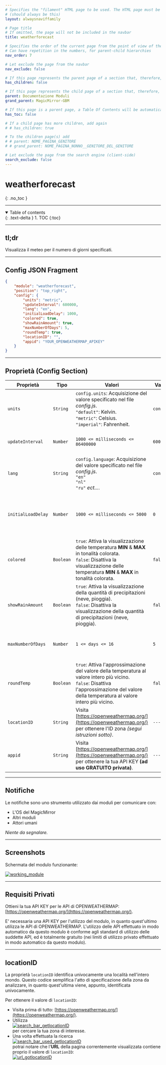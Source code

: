 ```yaml
---
# Specifies the "filament" HTML page to be used. The HTML page must be located in the "_layouts" folder.
# (should always be this)
layout: alwaysnaviffamily

# Page title
# If omitted, the page will not be included in the navbar
title: weatherforecast

# Specifies the order of the current page from the point of view of the navbar
# Can have repetition in the numbers, for parent-child hierarchies
nav_order: 7

# Let exclude the page from the navbar
nav_exclude: false

# If this page represents the parent page of a section that, therefore, has children, specify it in the following way
has_children: false

# If this page represents the child page of a section that, therefore, has ONE parent page, specify it in the following way
parent: Documentazione Moduli
grand_parent: MagicMirror-GBM

# If this page is a parent page, a Table Of Contents will be automatically generated containing all related child pages. Use the option below to disable this functionality.
has_toc: false

# If a child page has more children, add again
# # has_children: true

# To the children page(s) add
# # parent: NOME_PAGINA_GENITORE
# # grand_parent: NOME_PAGINA_NONNO__GENITORE_DEL_GENITORE

# Let exclude the page from the search engine (client-side)
search_exclude: false
---
```


# weatherforecast
{: .no_toc }

---

<!-- Table of contents -->
<details open markdown="block">
  <summary>
    Table of contents
  </summary>
  {: .text-delta }
1. TOC
{:toc}
</details>

---

## tl;dr

Visualizza il meteo per il numero di giorni specificati.

---

## Config JSON Fragment

```json
{
    "module": "weatherforecast",
    "position": "top_right",
    "config": {
        "units": "metric",
        "updateInterval": 600000,
        "lang": "en",
        "initialLoadDelay": 1000,
        "colored": true,
        "showRainAmount": true,
        "maxNumberOfDays": 5,
        "roundTemp": true,
        "locationID": "",
        "appid": "YOUR_OPENWEATHERMAP_APIKEY"
    }
}
```

---

## Proprietà (Config Section)

| Proprietà          | Tipo      | Valori                                                                                                                                                                                           | Valore Default    | Inderogabilità | Descrizione                                                                                                  |
| ------------------ | --------- | ------------------------------------------------------------------------------------------------------------------------------------------------------------------------------------------------ | ----------------- | -------------- | ------------------------------------------------------------------------------------------------------------ |
| `units`            | `String`  | `config.units`: Acquisizione del valore specificato nel file _config.js_. <br> `"default"`: Kelvin. <br> `"metric"`: Celsius. <br> `"imperial"`: Fahrenheit.                                     | `config.units`    | `OPTIONAL`     | Unità di misura per i gradi.                                                                                 |
| `updateInterval`   | `Number`  | `1000 <= milliseconds <= 86400000`                                                                                                                                                               | `600000`          | `OPTIONAL`     | Frequenza di aggiornamento / richiesta contenuti aggiornati.                                                 |
| `lang`             | `String`  | `config.language`: Acquisizione del valore specificato nel file _config.js_. <br> `"en"` <br> `"nl"` <br> `"ru"` _ect..._.                                                                       | `config.language` | `OPTIONAL`     | Lingua per la visualizzazione del nome dei giorni della settimana.                                           |
| `initialLoadDelay` | `Number`  | `1000 <= milliseconds <= 5000`                                                                                                                                                                   | `0`               | `OPTIONAL`     | Delay di sicurezza prima di avviare il caricamento di questo modulo durante la fase di boot del MagicMirror. |
| `colored`          | `Boolean` | `true`: Attiva la visualizzazione delle temperatura __MIN__ & __MAX__ in tonalità colorata. <br> `false`: Disattiva la visualizzazione delle temperatura __MIN__ & __MAX__ in tonalità colorata. | `false`           | `OPTIONAL`     | Attiva la visualizzazione delle temperatura __MIN__ & __MAX__ in tonalità colorata.                          |
| `showRainAmount`   | `Boolean` | `true`: Attiva la visualizzazione della quantità di precipitazioni (neve, pioggia). <br> `false`: Disattiva la visualizzazione della quantità di precipitazioni (neve, pioggia).                 | `false`           | `OPTIONAL`     | Attiva la visualizzazione della quantità di precipitazioni (neve, pioggia).                                  |
| `maxNumberOfDays`  | `Number`  | `1 <= days <= 16`                                                                                                                                                                                | `5`               | `OPTIONAL`     | Rappresenta il numero di giorni futuri di cui richiedere le informazioni meteo.                              |
| `roundTemp`        | `Boolean` | `true`: Attiva l'approssimazione del valore della temperatura al valore intero più vicino. <br> `false`: Disattiva l'approssimazione del valore della temperatura al valore intero più vicino.   | `false`           | `OPTIONAL`     | Attiva l'approssimazione del valore della temperatura al valore intero più vicino.                           |
| `locationID`       | `String`  | Visita [https://openweathermap.org/](https://openweathermap.org/) per ottenere l'ID zona _(segui istruzioni sotto)_.                                                                             | `---`             | `REQUIRED`     | ID rappresentante univocamente la zona da analizzare per le informazioni meteo.                              |
| `appid`            | `String`  | Visita [https://openweathermap.org/](https://openweathermap.org/) per ottenere la tua API KEY __(ad uso GRATUITO privata)__.                                                                     | `---`             | `REQUIRED`     | La tua API KEY per l'utilizzo della OPENWEATHERMAP API.                                                      |

---

## Notifiche

Le notifiche sono uno strumento utilizzato dai moduli per comunicare con:

- L'OS del MagicMirror
- Altri moduli
- Attori umani

_Niente da segnalare._

---

## Screenshots

Schermata del modulo funzionante:

[![working_module](../../../assets/weatherforecast/working_module.PNG)](../../../assets/weatherforecast/working_module.PNG)

---

## Requisiti Privati

Ottieni la tua API KEY per le API di OPENWEATHERMAP: [https://openweathermap.org/](https://openweathermap.org/).

E' necessaria una API KEY per l'utilizzo del modulo, in quanto quest'ultimo
utilizza le API di OPENWEATHERMAP. L'utilizzo delle API effettuato in modo
automatico da questo modulo è conforme agli standard di utilizzo delle suddette
API, ed è totalmente gratuito (nei limiti di utilizzo privato effettuato
in modo automatico da questo modulo).

---

## locationID

La proprietà `locationID` identifica univocamente una località nell'intero mondo.
Questo codice semplifica l'atto di specificazione della zona da analizzare,
in quanto quest'ultima viene, appunto, identificata univocamente.

Per ottenere il valore di `locationID`:

- Visita prima di tutto: [https://openweathermap.org/](https://openweathermap.org/).
- Utilizza <br> [![search_bar_getlocationID](../../../assets/weather/search_bar_getlocationID.PNG)](../../../assets/weather/search_bar_getlocationID.PNG) <br>
  per cercare la tua zona di interesse.
- Una volta effettuata la ricerca <br> [![search_bar_used_getlocationID](../../../assets/weather/search_bar_used_getlocationID.PNG)](../../../assets/weather/search_bar_used_getlocationID.PNG) <br>
  potrai notare che l'__URL__ della pagina correntemente visualizzata contiene proprio
  il valore di `locationID`: <br>
  [![url_gotlocationID](../../../assets/weather/url_gotlocationID.PNG)](../../../assets/weather/url_gotlocationID.PNG)
